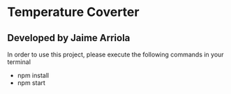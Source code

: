 # Temperature Coverter

## Developed by Jaime Arriola

In order to use this project, please execute the following commands in your terminal

- npm install
- npm start
